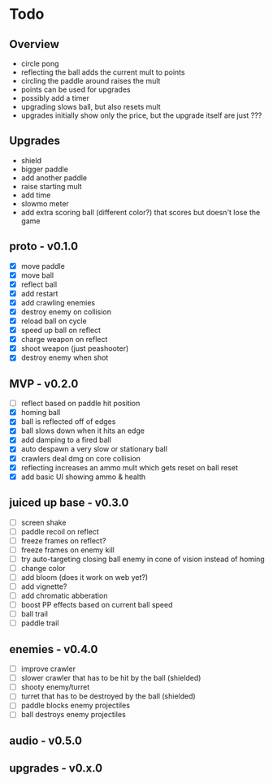 # Todo

## Overview

- circle pong
- reflecting the ball adds the current mult to points
- circling the paddle around raises the mult
- points can be used for upgrades
- possibly add a timer
- upgrading slows ball, but also resets mult
- upgrades initially show only the price, but the upgrade itself are just ???


## Upgrades

- shield
- bigger paddle
- add another paddle
- raise starting mult
- add time
- slowmo meter
- add extra scoring ball (different color?) that scores but doesn't lose the game

## proto - v0.1.0

- [x] move paddle
- [x] move ball
- [x] reflect ball
- [x] add restart
- [x] add crawling enemies
- [x] destroy enemy on collision 
- [x] reload ball on cycle
- [x] speed up ball on reflect
- [x] charge weapon on reflect
- [x] shoot weapon (just peashooter)
- [x] destroy enemy when shot

## MVP - v0.2.0
- [ ] reflect based on paddle hit position
- [x] homing ball
- [x] ball is reflected off of edges
- [x] ball slows down when it hits an edge
- [x] add damping to a fired ball
- [x] auto despawn a very slow or stationary ball
- [x] crawlers deal dmg on core collision
- [x] reflecting increases an ammo mult which gets reset on ball reset
- [x] add basic UI showing ammo & health

## juiced up base - v0.3.0

- [ ] screen shake
- [ ] paddle recoil on reflect
- [ ] freeze frames on reflect?
- [ ] freeze frames on enemy kill
- [ ] try auto-targeting closing ball enemy in cone of vision instead of homing
- [ ] change color
- [ ] add bloom (does it work on web yet?)
- [ ] add vignette?
- [ ] add chromatic abberation
- [ ] boost PP effects based on current ball speed
- [ ] ball trail
- [ ] paddle trail

## enemies - v0.4.0

- [ ] improve crawler
- [ ] slower crawler that has to be hit by the ball (shielded)
- [ ] shooty enemy/turret
- [ ] turret that has to be destroyed by the ball (shielded)
- [ ] paddle blocks enemy projectiles
- [ ] ball destroys enemy projectiles

## audio - v0.5.0

## upgrades - v0.x.0
